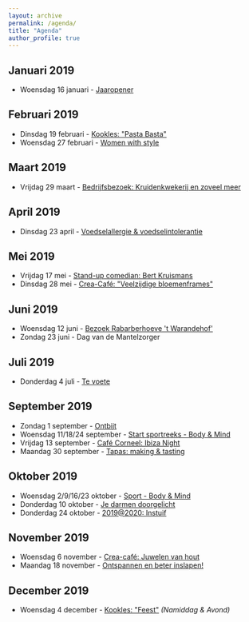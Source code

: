 ```yaml
---
layout: archive
permalink: /agenda/
title: "Agenda"
author_profile: true
---
```


## Januari 2019
- Woensdag 16 januari - [Jaaropener](/assets/media/agenda/2019-01-16-jaaropener.png)

## Februari 2019
- Dinsdag 19 februari - [Kookles: "Pasta Basta"](/assets/media/agenda/2019-02-19-Pasta-Basta.pdf)
- Woensdag 27 februari - [Women with style](/assets/media/agenda/2019-02-27-women-with-style.jpg)

## Maart 2019
- Vrijdag 29 maart - [Bedrijfsbezoek: Kruidenkwekerij en zoveel meer](/assets/media/agenda/2019-03-29-bedrijfsbezoek.jpg)

## April 2019
- Dinsdag 23 april - [Voedselallergie & voedselintolerantie](/assets/media/agenda/2019-04-23-voedselallergie.jpg)

## Mei 2019
- Vrijdag 17 mei - [Stand-up comedian: Bert Kruismans](/assets/media/agenda/2019-05-17-bert-kruismans.jpg)
- Dinsdag 28 mei - [Crea-Café: "Veelzijdige bloemenframes"](/assets/media/agenda/2019-05-28-bloemen.jpg)

## Juni 2019
- Woensdag 12 juni - [Bezoek Rabarberhoeve 't Warandehof'](/assets/media/agenda/2019-06-12-rabarber.jpg)
- Zondag 23 juni - Dag van de Mantelzorger

## Juli 2019
- Donderdag 4 juli - [Te voete](/assets/media/agenda/2019-07-04-te-voete.jpg)

## September 2019
- Zondag 1 september - [Ontbijt](/assets/media/agenda/2019-09-01-ontbijt.jpg)
- Woensdag 11/18/24 september - [Start sportreeks - Body & Mind](/assets/media/agenda/2019-09-11-body-mind.jpg)
- Vrijdag 13 september - [Café Corneel: Ibiza Night](/assets/media/agenda/2019-09-13-ibiza.jpg)
- Maandag 30 september - [Tapas: making & tasting](/assets/media/agenda/2019-09-30-tapas.jpg)

## Oktober 2019
- Woensdag 2/9/16/23 oktober - [Sport - Body & Mind](/assets/media/agenda/2019-09-11-body-mind.jpg)
- Donderdag 10 oktober - [Je darmen doorgelicht](/assets/media/agenda/2019-10-10-darmen.jpg)
- Donderdag 24 oktober - [2019@2020: Instuif](/assets/media/agenda/2019-10-24-VIP.jpg)

## November 2019
- Woensdag 6 november - [Crea-café: Juwelen van hout](/assets/media/agenda/2019-11-06-juwelen-hout.jpg)
- Maandag 18 november - [Ontspannen en beter inslapen!](/assets/media/agenda/2019-11-18-inslapen.jpg)

## December 2019
- Woensdag 4 december - [Kookles: "Feest"](/assets/media/agenda/2019-12-04-feestmenu.jpg) _(Namiddag & Avond)_
